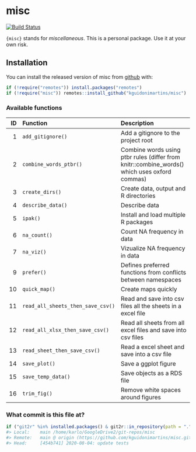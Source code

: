
<!-- README.md is generated from README.Rmd. Please edit that file -->

# misc

<!-- badges: start -->

[![Build
Status](https://travis-ci.com/kguidonimartins/misc.svg?branch=main)](https://travis-ci.com/kguidonimartins/misc)
<!-- badges: end -->

`{misc}` stands for *miscellaneous*. This is a personal package. Use it
at your own risk.

## Installation

You can install the released version of misc from
[github](https://github.com/kguidonimartins/misc) with:

``` r
if (!require("remotes")) install.packages("remotes")
if (!require("misc")) remotes::install_github("kguidonimartins/misc")
```

### Available functions

| ID | Function                          | Description                                                                                   |
| -: | :-------------------------------- | :-------------------------------------------------------------------------------------------- |
|  1 | `add_gitignore()`                 | Add a gitignore to the project root                                                           |
|  2 | `combine_words_ptbr()`            | Combine words using ptbr rules (differ from knitr::combine\_words() which uses oxford commas) |
|  3 | `create_dirs()`                   | Create data, output and R directories                                                         |
|  4 | `describe_data()`                 | Describe data                                                                                 |
|  5 | `ipak()`                          | Install and load multiple R packages                                                          |
|  6 | `na_count()`                      | Count NA frequency in data                                                                    |
|  7 | `na_viz()`                        | Vizualize NA frequency in data                                                                |
|  9 | `prefer()`                        | Defines preferred functions from conflicts between namespaces                                 |
| 10 | `quick_map()`                     | Create maps quickly                                                                           |
| 11 | `read_all_sheets_then_save_csv()` | Read and save into csv files all the sheets in a excel file                                   |
| 12 | `read_all_xlsx_then_save_csv()`   | Read all sheets from all excel files and save into csv files                                  |
| 13 | `read_sheet_then_save_csv()`      | Read a excel sheet and save into a csv file                                                   |
| 14 | `save_plot()`                     | Save a ggplot figure                                                                          |
| 15 | `save_temp_data()`                | Save objects as a RDS file                                                                    |
| 16 | `trim_fig()`                      | Remove white spaces around figures                                                            |

### What commit is this file at?

``` r
if ("git2r" %in% installed.packages() & git2r::in_repository(path = ".")) git2r::repository(here::here())
#> Local:    main /home/karlo/GoogleDrive2/git-repos/misc
#> Remote:   main @ origin (https://github.com/kguidonimartins/misc.git)
#> Head:     [454b741] 2020-08-04: update tests
```

